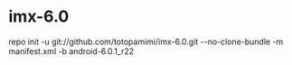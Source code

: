# imx-6.0
repo init -u git://github.com/totopamimi/imx-6.0.git --no-clone-bundle -m manifest.xml -b android-6.0.1_r22

